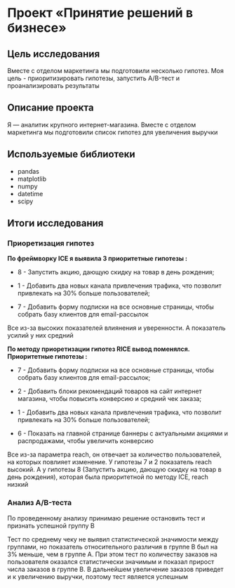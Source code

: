 # Проект «Принятие решений в бизнесе»

## Цель исследования  

Вместе с отделом маркетинга мы подготовили несколько гипотез. Моя цель - приоритизировать гипотезы, запустить A/B-тест и проанализировать результаты

## Описание проекта
Я — аналитик крупного интернет-магазина. Вместе с отделом маркетинга мы подготовили список гипотез для увеличения выручки

## Используемые библиотеки

- pandas
- matplotlib
- numpy
- datetime
- scipy

## Итоги исследования

### Приоретизация гипотез

**По фреймворку ICE я выявила 3 приоритетные гипотезы :**

- 8 - Запустить акцию, дающую скидку на товар в день рождения;

- 1 - Добавить два новых канала привлечения трафика, что позволит привлекать на 30% больше пользователей;

- 7 - Добавить форму подписки на все основные страницы, чтобы собрать базу клиентов для email-рассылок

Все из-за высоких показателей влиянения и уверенности. А показатель усилий у них средний

**По методу приоретизации гипотез RICE вывод поменялся. Приоритетные гипотезы :**

- 7 - Добавить форму подписки на все основные страницы, чтобы собрать базу клиентов для email-рассылок;

- 2 - Добавить блоки рекомендаций товаров на сайт интернет магазина, чтобы повысить конверсию и средний чек заказа;

- 1 - Добавить два новых канала привлечения трафика, что позволит привлекать на 30% больше пользователей;

- 6 - Показать на главной странице баннеры с актуальными акциями и распродажами, чтобы увеличить конверсию

Все из-за параметра reach, он отвечает за количество пользователей, на которых повлияет изменение. У гипотезы 7 и 2 показатель reach высокий. А у гипотезы 8 (Запустить акцию, дающую скидку на товар в день рождения), которая была приоритетной по методу ICE, reach низкий

### Анализ A/B-теста

По проведенному анализу принимаю решение остановить тест и признать успешной группу В

Тест по среднему чеку не выявил статистической значимости между группами, но показатель относительного различия в группе В был на 3% меньше, чем в группе А. При этом тест по количеству заказов на пользователя оказался статистически значимым и показал прирост числа заказов в группе В. В дальнейшем увеличение заказов приведет и к увеличению выручки, поэтому тест является успешным
